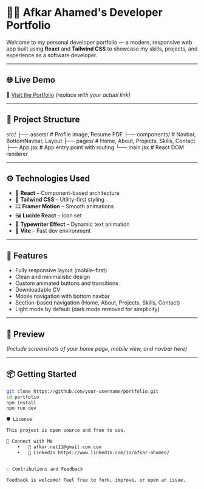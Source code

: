 # 🧑‍💻 Afkar Ahamed's Developer Portfolio

Welcome to my personal developer portfolio — a modern, responsive web app built using **React** and **Tailwind CSS** to showcase my skills, projects, and experience as a software developer.

---

## 🌐 Live Demo

🔗 [Visit the Portfolio](https://your-username.github.io/portfolio) _(replace with your actual link)_

---

## 📁 Project Structure

src/
├── assets/ # Profile image, Resume PDF
├── components/ # Navbar, BottomNavbar, Layout
├── pages/ # Home, About, Projects, Skills, Contact
├── App.jsx # App entry point with routing
└── main.jsx # React DOM renderer

---

## ⚙️ Technologies Used

- 🧠 **React** – Component-based architecture
- 💨 **Tailwind CSS** – Utility-first styling
- 🎞️ **Framer Motion** – Smooth animations
- 🖼️ **Lucide React** – Icon set
- 🎯 **Typewriter Effect** – Dynamic text animation
- 🚀 **Vite** – Fast dev environment

---

## 🔦 Features

- Fully responsive layout (mobile-first)
- Clean and minimalistic design
- Custom animated buttons and transitions
- Downloadable CV
- Mobile navigation with bottom navbar
- Section-based navigation (Home, About, Projects, Skills, Contact)
- Light mode by default (dark mode removed for simplicity)

---

## 📸 Preview

_(Include screenshots of your home page, mobile view, and navbar here)_

---

## 📦 Getting Started

```bash
git clone https://github.com/your-username/portfolio.git
cd portfolio
npm install
npm run dev

🛡️ License

This project is open source and free to use.

🤝 Connect with Me
	•	📧 afkar.net11@gmail.com.com
	•	💼 LinkedIn https://www.linkedin.com/in/afkar-ahamed/


💡 Contributions and Feedback

Feedback is welcome! Feel free to fork, improve, or open an issue.
```

